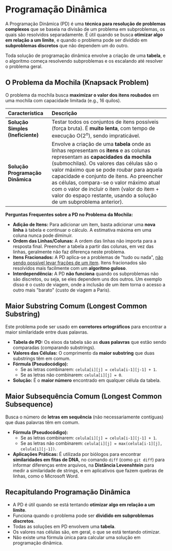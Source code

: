 # Programação Dinâmica

A Programação Dinâmica (PD) é uma **técnica para resolução de problemas complexos** que se baseia na divisão de um problema em subproblemas, os quais são resolvidos separadamente. É útil quando se busca **otimizar algo em relação a um limite**, e quando o problema pode ser dividido em **subproblemas discretos** que não dependem um do outro.

Toda solução de programação dinâmica envolve a criação de uma **tabela**, e o algoritmo começa resolvendo subproblemas e os escalando até resolver o problema geral.

## O Problema da Mochila (Knapsack Problem)

O problema da mochila busca **maximizar o valor dos itens roubados** em uma mochila com capacidade limitada (e.g., 16 quilos).

| Característica | Descrição |
| :--- | :--- |
| **Solução Simples (Ineficiente)** | Testar todos os conjuntos de itens possíveis (força bruta). É **muito lenta**, com tempo de execução O($2^n$), sendo impraticável. |
| **Solução Programação Dinâmica** | Envolve a criação de uma **tabela** onde as linhas representam os **itens** e as colunas representam as **capacidades da mochila** (submochilas). Os valores das células são o valor máximo que se pode roubar para aquela capacidade e conjunto de itens. Ao preencher as células, compara-se o valor máximo atual com o valor de incluir o item (valor do item + valor do espaço restante, usando a solução de um subproblema anterior). |

**Perguntas Frequentes sobre a PD no Problema da Mochila:**

*   **Adição de Itens:** Para adicionar um item, basta adicionar uma **nova linha** à tabela e continuar o cálculo. A estimativa máxima em uma coluna nunca pode diminuir.
*   **Ordem das Linhas/Colunas:** A ordem das linhas não importa para a resposta final. Preencher a tabela a partir das colunas, em vez das linhas, geralmente não faz diferença neste problema.
*   **Itens Fracionados:** A PD aplica-se a problemas de "tudo ou nada", <ins>não sendo possível levar frações de um item</ins>. Itens fracionados são resolvidos mais facilmente com um **algoritmo guloso**.
*   **Interdependência:** A PD **não funciona** quando os subproblemas não são discretos, ou seja, se eles dependem uns dos outros. Um exemplo disso é o custo de viagem, onde a inclusão de um item torna o acesso a outro mais "barato" (custo de viagem a Paris).

## Maior Substring Comum (Longest Common Substring)

Este problema pode ser usado em **corretores ortográficos** para encontrar a maior similaridade entre duas palavras.

*   **Tabela de PD:** Os eixos da tabela são as **duas palavras** que estão sendo comparadas (comparando substrings).
*   **Valores das Células:** O comprimento da **maior substring** que duas substrings têm em comum.
*   **Fórmula (Pseudocódigo):**
    *   Se as letras combinarem: `celula[i][j] = celula[i-1][j-1] + 1`.
    *   Se as letras não combinarem: `celula[i][j] = 0`.
*   **Solução:** É o **maior número** encontrado em qualquer célula da tabela.

## Maior Subsequência Comum (Longest Common Subsequence)

Busca o número de **letras em sequência** (não necessariamente contíguas) que duas palavras têm em comum.

*   **Fórmula (Pseudocódigo):**
    *   Se as letras combinarem: `celula[i][j] = celula[i-1][j-1] + 1`.
    *   Se as letras não combinarem: `celula[i][j] = max(celula[i-1][j], celula[i][j-1])`.
*   **Aplicações Práticas:** É utilizada por biólogos para encontrar **similaridades em fitas de DNA**, no comando `diff` (como `git diff`) para informar diferenças entre arquivos, na **Distância Levenshtein** para medir a similaridade de strings, e em aplicativos que fazem quebras de linhas, como o Microsoft Word.

## Recapitulando Programação Dinâmica

*   A PD é útil quando se está tentando **otimizar algo em relação a um limite**.
*   Funciona quando o problema pode ser **dividido em subproblemas discretos**.
*   Todas as soluções em PD envolvem uma **tabela**.
*   Os valores nas células são, em geral, o que se está tentando otimizar.
*   Não existe uma fórmula única para calcular uma solução em programação dinâmica.